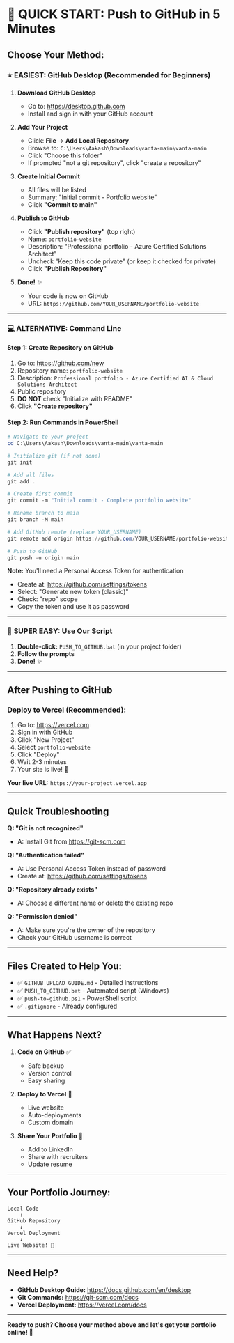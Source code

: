 # 🚀 QUICK START: Push to GitHub in 5 Minutes

## Choose Your Method:

### ⭐ **EASIEST: GitHub Desktop (Recommended for Beginners)**

1. **Download GitHub Desktop**
   - Go to: https://desktop.github.com
   - Install and sign in with your GitHub account

2. **Add Your Project**
   - Click: **File** → **Add Local Repository**
   - Browse to: `C:\Users\Aakash\Downloads\vanta-main\vanta-main`
   - Click "Choose this folder"
   - If prompted "not a git repository", click "create a repository"

3. **Create Initial Commit**
   - All files will be listed
   - Summary: "Initial commit - Portfolio website"
   - Click **"Commit to main"**

4. **Publish to GitHub**
   - Click **"Publish repository"** (top right)
   - Name: `portfolio-website`
   - Description: "Professional portfolio - Azure Certified Solutions Architect"
   - Uncheck "Keep this code private" (or keep it checked for private)
   - Click **"Publish Repository"**

5. **Done!** ✨
   - Your code is now on GitHub
   - URL: `https://github.com/YOUR_USERNAME/portfolio-website`

---

### 💻 **ALTERNATIVE: Command Line**

#### Step 1: Create Repository on GitHub

1. Go to: https://github.com/new
2. Repository name: `portfolio-website`
3. Description: `Professional portfolio - Azure Certified AI & Cloud Solutions Architect`
4. Public repository
5. **DO NOT** check "Initialize with README"
6. Click **"Create repository"**

#### Step 2: Run Commands in PowerShell

```powershell
# Navigate to your project
cd C:\Users\Aakash\Downloads\vanta-main\vanta-main

# Initialize git (if not done)
git init

# Add all files
git add .

# Create first commit
git commit -m "Initial commit - Complete portfolio website"

# Rename branch to main
git branch -M main

# Add GitHub remote (replace YOUR_USERNAME)
git remote add origin https://github.com/YOUR_USERNAME/portfolio-website.git

# Push to GitHub
git push -u origin main
```

**Note:** You'll need a Personal Access Token for authentication

- Create at: https://github.com/settings/tokens
- Select: "Generate new token (classic)"
- Check: "repo" scope
- Copy the token and use it as password

---

### 🤖 **SUPER EASY: Use Our Script**

1. **Double-click:** `PUSH_TO_GITHUB.bat` (in your project folder)
2. **Follow the prompts**
3. **Done!** ✨

---

## After Pushing to GitHub

### Deploy to Vercel (Recommended):

1. Go to: https://vercel.com
2. Sign in with GitHub
3. Click "New Project"
4. Select `portfolio-website`
5. Click "Deploy"
6. Wait 2-3 minutes
7. Your site is live! 🎉

**Your live URL:** `https://your-project.vercel.app`

---

## Quick Troubleshooting

**Q: "Git is not recognized"**

- A: Install Git from https://git-scm.com

**Q: "Authentication failed"**

- A: Use Personal Access Token instead of password
- Create at: https://github.com/settings/tokens

**Q: "Repository already exists"**

- A: Choose a different name or delete the existing repo

**Q: "Permission denied"**

- A: Make sure you're the owner of the repository
- Check your GitHub username is correct

---

## Files Created to Help You:

- ✅ `GITHUB_UPLOAD_GUIDE.md` - Detailed instructions
- ✅ `PUSH_TO_GITHUB.bat` - Automated script (Windows)
- ✅ `push-to-github.ps1` - PowerShell script
- ✅ `.gitignore` - Already configured

---

## What Happens Next?

1. **Code on GitHub** ✅
   - Safe backup
   - Version control
   - Easy sharing

2. **Deploy to Vercel** 🚀
   - Live website
   - Auto-deployments
   - Custom domain

3. **Share Your Portfolio** 📱
   - Add to LinkedIn
   - Share with recruiters
   - Update resume

---

## Your Portfolio Journey:

```
Local Code
    ↓
GitHub Repository
    ↓
Vercel Deployment
    ↓
Live Website! 🎉
```

---

## Need Help?

- **GitHub Desktop Guide:** https://docs.github.com/en/desktop
- **Git Commands:** https://git-scm.com/docs
- **Vercel Deployment:** https://vercel.com/docs

---

**Ready to push? Choose your method above and let's get your portfolio online! 🚀**
